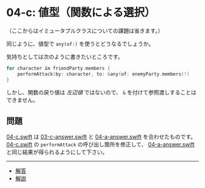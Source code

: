 # 04-c: 値型（関数による選択）

（ここからはイミュータブルクラスについての課題は省きます。）

同じように、値型で `any(of:)` を使うとどうなるでしょうか。

気持ちとしては次のように書きたいところです。

```swift
for character in friendParty.members {
    performAttack(by: character, to: &any(of: enemyParty.members)!)
}
```

しかし、関数の戻り値は _左辺値_ ではないので、 `&` を付けて参照渡しすることはできません。

## 問題

[04-c.swift](04-c.swift) は [03-c-answer.swift](03-c-answer.swift) と [04-a-answer.swift](04-a-answer.swift) を合わせたものです。 [04-c.swift](04-c.swift) の `performAttack` の呼び出し箇所を修正して、 [04-a-answer.swift](04-a-answer.swift) と同じ結果が得られるようにして下さい。

---

- [解答](04-c-answer.swift)
- [解説](04-c-answer.md)
